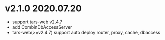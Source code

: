 # v2.1.0 2020.07.20
- support tars-web v2.4.7
- add CombinDbAccessServer
- tars-web(>=v2.4.7) support auto deploy router, proxy, cache, dbaccess